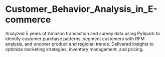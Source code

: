 # Customer_Behavior_Analysis_in_E-commerce

Analyzed 5 years of Amazon transaction and survey data using PySpark to identify customer purchase patterns, segment customers with RFM analysis, and uncover product and regional trends. Delivered insights to optimize marketing strategies, inventory management, and pricing.
